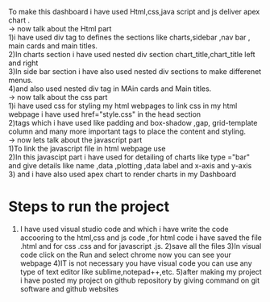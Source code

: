 To make this dashboard i have used Html,css,java script and js deliver apex chart . <br>
 -> now talk about the Html part <br>
    1)i have used div tag to defines the sections like charts,sidebar ,nav bar , main cards and main titles.<br>
    2)In charts section i have used nested div section chart_title,chart_title left and right <br>
    3)In side bar section i have also used nested div sections to make differenet menus.<br>
    4)and also used nested div tag in MAin cards and Main titles.<br>
 -> now talk about the css part<br>
    1)i have used css for styling my html webpages  to link css in my html webpage i have used href="style.css" in the head section<br>
    2)tags which i have used like padding and box-shadow ,gap, grid-template column and many more important tags to place the content and styling.<br>
 -> now lets talk about the javascript part<br>
    1)To link the javascript file in html webpage use <script src="script.js"></script><br>
    2)In this javascipt part i have used for detailing of charts like type ="bar" and give details like name ,data ,plotting ,data label and x-axis and y-axis <br>
    3) and i have also used apex chart to render charts in my Dashboard<br>
    
    
 # Steps to run the project 
  1) I have used visual studio code and which i have write the code accooring to the html,css and js code ,for html code i have saved the file .html and for css .css and for javascript .js.
  2)save all the files
  3)In visual code click on the Run and select chrome now you can see your webpage
  4)IT is not necessary you have visual code you can use any type of text editor like sublime,notepad++,etc.
  5)after making my project  i have posted my project on github repository by giving command on git software and github websites  
  
  
  
  
  
